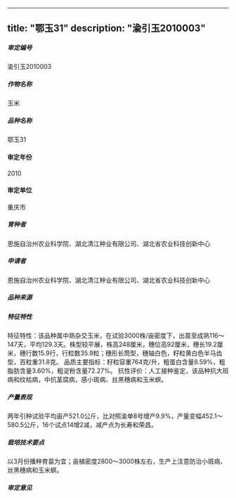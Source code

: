 
---
title: "鄂玉31"
description: "渝引玉2010003"
---
##### 审定编号 
渝引玉2010003

##### 作物名称
玉米

##### 品种名称
鄂玉31

#### 审定年份
2010	

#### 审定单位
重庆市

##### 育种者
恩施自治州农业科学院、湖北清江种业有限公司、湖北省农业科技创新中心

##### 申请者
恩施自治州农业科学院、湖北清江种业有限公司、湖北省农业科技创新中心

##### 品种来源


##### 特征特性
特征特性：该品种属中熟杂交玉米，在试验3000株/亩密度下，出苗至成熟116～147天，平均129.3天。株型较平展，株高248厘米，穗位高92厘米，穗长19.2厘米，穗行数15.9行，行粒数35.9粒；穗形长筒型，穗轴白色，籽粒黄白色半马齿型，百粒重31.8克。
品质主要指标：籽粒容重764克/升，粗蛋白含量8.59%，粗脂肪含量3.60%，粗淀粉含量72.27%。
抗性评价：人工接种鉴定，该品种抗大班病和纹枯病，中抗茎腐病，感小斑病、丝黑穗病和玉米螟。


##### 产量表现
两年引种试验平均亩产521.0公斤，比对照渝单8号增产9.9%，产量变幅452.1～580.5公斤，16个试点14增2减，减产点为长寿和荣昌。

##### 栽培技术要点
以3月份播种育苗为宜；亩植密度2800～3000株左右，生产上注意防治小斑病、丝黑穗病和玉米螟。

##### 审定意见



